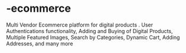 # -ecommerce
Multi Vendor Ecommerce platform for digital products . User Authentications functionality, Adding and Buying of Digital Products, Multiple Featured Images,  Search by Categories, Dynamic Cart, Adding Addresses, and many more
